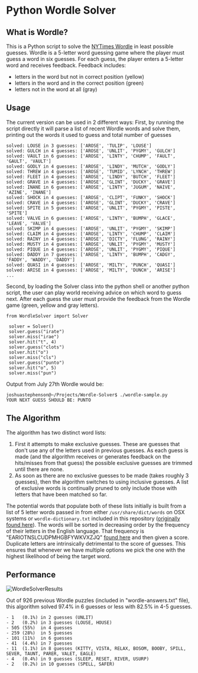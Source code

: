 # Python Wordle Solver

## What is Wordle?
This is a Python script to solve the [NYTimes Wordle](https://www.nytimes.com/games/wordle/index.html) in least possible guesses. Wordle is a 5-letter word guessing game where the player must guess a word in six guesses. For each guess, the player enters a 5-letter word and receives feedback. Feedback includes:
- letters in the word but not in correct position (yellow)
- letters in the word and in the correct position (green)
- letters not in the word at all (gray)

## Usage
The current version can be used in 2 different ways:
First, by running the script directly it will parse a list of recent Wordle words and solve them, printing out the words it used to guess and total number of guesses

```
solved: LOUSE in 3 guesses: ['AROSE', 'TULIP', 'LOUSE']
solved: GULCH in 4 guesses: ['AROSE', 'UNLIT', 'PYGMY', 'GULCH']
solved: VAULT in 6 guesses: ['AROSE', 'LINTY', 'CHUMP', 'FAULT', 'GAULT', 'VAULT']
solved: GODLY in 4 guesses: ['AROSE', 'LINDY', 'MUTCH', 'GODLY']
solved: THREW in 4 guesses: ['AROSE', 'TUMID', 'LYNCH', 'THREW']
solved: FLEET in 4 guesses: ['AROSE', 'LINDY', 'BUTCH', 'FLEET']
solved: GRAVE in 4 guesses: ['AROSE', 'GLINT', 'DUCKY', 'GRAVE']
solved: INANE in 6 guesses: ['AROSE', 'LINTY', 'JUGUM', 'NAIVE', 'AZINE', 'INANE']
solved: SHOCK in 4 guesses: ['AROSE', 'CLIPT', 'FUNKY', 'SHOCK']
solved: CRAVE in 4 guesses: ['AROSE', 'GLINT', 'DUCKY', 'CRAVE']
solved: SPITE in 5 guesses: ['AROSE', 'UNLIT', 'PYGMY', 'PISTE', 'SPITE']
solved: VALVE in 6 guesses: ['AROSE', 'LINTY', 'BUMPH', 'GLACE', 'LEAVE', 'VALVE']
solved: SKIMP in 4 guesses: ['AROSE', 'UNLIT', 'PYGMY', 'SKIMP']
solved: CLAIM in 4 guesses: ['AROSE', 'LINTY', 'CHUMP', 'CLAIM']
solved: RAINY in 4 guesses: ['AROSE', 'DICTY', 'FLUNG', 'RAINY']
solved: MUSTY in 4 guesses: ['AROSE', 'UNLIT', 'PYGMY', 'MUSTY']
solved: PIQUE in 4 guesses: ['AROSE', 'UNLIT', 'PYGMY', 'PIQUE']
solved: DADDY in 7 guesses: ['AROSE', 'LINTY', 'BUMPH', 'CADGY', 'FADDY', 'WADDY', 'DADDY']
solved: QUASI in 4 guesses: ['AROSE', 'MILTY', 'PUNCH', 'QUASI']
solved: ARISE in 4 guesses: ['AROSE', 'MILTY', 'DUNCH', 'ARISE']
...
```

Second, by loading the Solver class into the python shell or another python script, the user can play world receiving advice on which word to guess next. After each guess the user must provide the feedback from the Wordle game (green, yellow and gray letters).

```
from WordleSolver import Solver
 
 solver = Solver()
 solver.guess("irate")
 solver.miss("irae")
 solver.hit("t", 4)
 solver.guess("clots")
 solver.hit("o")
 solver.miss("cls")
 solver.guess("punto")
 solver.hit("o", 5)
 solver.miss("pun")
```

Output from July 27th Wordle would be:
```
joshuastephenson@~/Projects/Wordle-Solver$ ./wordle-sample.py 
YOUR NEXT GUESS SHOULD BE: PUNTO
```

## The Algorithm
The algorithm has two distinct word lists:
1. First it attempts to make exclusive guesses. These are guesses that don't use any of the letters used in previous guesses. As each guess is made (and the algorithm receives or generates feedback on the hits/misses from that guess) the possible exclusive guesses are trimmed until there are none.
2. As soon as there are no exclusive guesses to be made (takes roughly 3 guesses), then the algorithm switches to using inclusive guesses. A list of exclusive words is continually pruned to only include those with letters that have been matched so far.

The potential words that populate both of these lists initially is built from a list of 5 letter words passed in from either  `/usr/share/dict/words` on OSX systems or `wordle-dictionary.txt` included in this repository ([originally found here](https://github.com/redbo/scrabble/blob/master/dictionary.txt)). The words will be sorted in decreasing order by the frequency of their letters in the English language. That frequency is "EARIOTNSLCUDPMHGBFYWKVXZJQ" [found here](https://www3.nd.edu/~busiforc/handouts/cryptography/letterfrequencies.html) and then given a score. Duplicate letters are intrinsically detrimental to the score of guesses. This ensures that whenever we have multiple options we pick the one with the highest likelihood of being the target word.

## Performance
![WordleSolverResults](https://user-images.githubusercontent.com/11002/181612268-410e7b69-2970-4764-955a-b55004a765a2.png)

Out of 926 previous Wordle puzzles (included in "wordle-answers.txt" file), this algorithm solved 97.4% in 6 guesses or less with 82.5% in 4-5 guesses.
```
- 1   (0.1%) in 2 guesses (UNLIT)
- 2   (0.2%) in 3 guesses (LOUSE, HOUSE)
- 505 (55%)  in 4 guesses
- 259 (28%)  in 5 guesses
- 101 (11%)  in 6 guesses
- 41  (4.4%) in 7 guesses
- 11  (1.1%) in 8 guesses (KITTY, VISTA, RELAX, BOSOM, BOOBY, SPILL, SEVER, TAUNT, PARER, VALET, EAGLE)
- 4   (0.4%) in 9 guesses (SLEEP, RESET, RIVER, USURP)
- 2   (0.2%) in 10 guesses (SPELL, SAFER)
```
